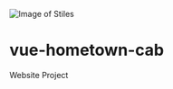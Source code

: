 ![Image of Stiles](https://storage.googleapis.com/stiles-images/StilesLogo.png)

# vue-hometown-cab
Website Project